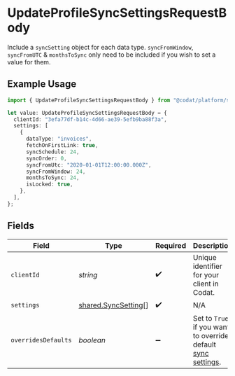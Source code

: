 # UpdateProfileSyncSettingsRequestBody

Include a `syncSetting` object for each data type.
`syncFromWindow`, `syncFromUTC` & `monthsToSync` only need to be included if you wish to set a value for them.

## Example Usage

```typescript
import { UpdateProfileSyncSettingsRequestBody } from "@codat/platform/sdk/models/operations";

let value: UpdateProfileSyncSettingsRequestBody = {
  clientId: "3efa77df-b14c-4d66-ae39-5efb9ba88f3a",
  settings: [
    {
      dataType: "invoices",
      fetchOnFirstLink: true,
      syncSchedule: 24,
      syncOrder: 0,
      syncFromUtc: "2020-01-01T12:00:00.000Z",
      syncFromWindow: 24,
      monthsToSync: 24,
      isLocked: true,
    },
  ],
};
```

## Fields

| Field                                                                                                                       | Type                                                                                                                        | Required                                                                                                                    | Description                                                                                                                 |
| --------------------------------------------------------------------------------------------------------------------------- | --------------------------------------------------------------------------------------------------------------------------- | --------------------------------------------------------------------------------------------------------------------------- | --------------------------------------------------------------------------------------------------------------------------- |
| `clientId`                                                                                                                  | *string*                                                                                                                    | :heavy_check_mark:                                                                                                          | Unique identifier for your client in Codat.                                                                                 |
| `settings`                                                                                                                  | [shared.SyncSetting](../../../sdk/models/shared/syncsetting.md)[]                                                           | :heavy_check_mark:                                                                                                          | N/A                                                                                                                         |
| `overridesDefaults`                                                                                                         | *boolean*                                                                                                                   | :heavy_minus_sign:                                                                                                          | Set to `True` if you want to override default [sync settings](https://docs.codat.io/knowledge-base/advanced-sync-settings). |